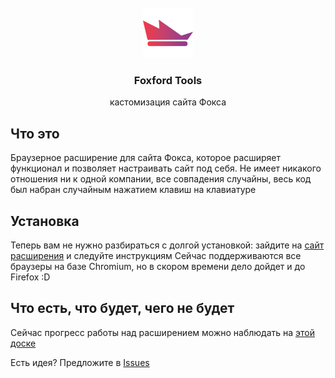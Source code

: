 <br />
<div align="center">
  <img src="./src/assets/logo/round.png" alt="Logo" width="80" height="80">
  <h3 align="center">Foxford Tools</h3>
  <p align="center">
    кастомизация сайта Фокса
  </p>
</div>

## Что это
Браузерное расширение для сайта Фокса, которое расширяет функционал и позволяет настраивать сайт под себя.
Не имеет никакого отношения ни к одной компании, все совпадения случайны, весь код был набран случайным нажатием клавиш на клавиатуре

## Установка
Теперь вам не нужно разбираться с долгой установкой: зайдите на [сайт расширения](https://fox.itstpm.tech/) и следуйте инструкциям
Сейчас поддерживаются все браузеры на базе Chromium, но в скором времени дело дойдет и до Firefox :D

## Что есть, что будет, чего не будет
Сейчас прогресс работы над расширением можно наблюдать на [этой доске](https://github.com/users/itsTPM/projects/3/views/1)

Есть идея? Предложите в [Issues](https://github.com/itsTPM/foxford-tools/issues)
